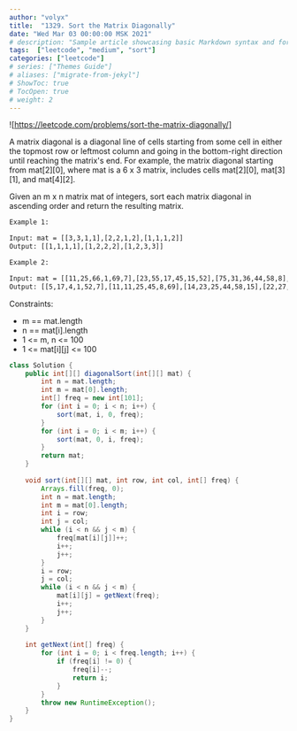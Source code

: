 ```yaml
---
author: "volyx"
title:  "1329. Sort the Matrix Diagonally"
date: "Wed Mar 03 00:00:00 MSK 2021"
# description: "Sample article showcasing basic Markdown syntax and formatting for HTML elements."
tags:  ["leetcode", "medium", "sort"]
categories: ["leetcode"]
# series: ["Themes Guide"]
# aliases: ["migrate-from-jekyl"]
# ShowToc: true
# TocOpen: true
# weight: 2
---
```


![https://leetcode.com/problems/sort-the-matrix-diagonally/]

A matrix diagonal is a diagonal line of cells starting from some cell in either the topmost row or leftmost column and going in the bottom-right direction until reaching the matrix's end. For example, the matrix diagonal starting from mat[2][0], where mat is a 6 x 3 matrix, includes cells mat[2][0], mat[3][1], and mat[4][2].

Given an m x n matrix mat of integers, sort each matrix diagonal in ascending order and return the resulting matrix.

```txt
Example 1:

Input: mat = [[3,3,1,1],[2,2,1,2],[1,1,1,2]]
Output: [[1,1,1,1],[1,2,2,2],[1,2,3,3]]

Example 2:

Input: mat = [[11,25,66,1,69,7],[23,55,17,45,15,52],[75,31,36,44,58,8],[22,27,33,25,68,4],[84,28,14,11,5,50]]
Output: [[5,17,4,1,52,7],[11,11,25,45,8,69],[14,23,25,44,58,15],[22,27,31,36,50,66],[84,28,75,33,55,68]]
```

Constraints:

- m == mat.length
- n == mat[i].length
- 1 <= m, n <= 100
- 1 <= mat[i][j] <= 100

```java
class Solution {
    public int[][] diagonalSort(int[][] mat) {
        int n = mat.length;
        int m = mat[0].length;
        int[] freq = new int[101];
        for (int i = 0; i < n; i++) {
            sort(mat, i, 0, freq);
        }
        for (int i = 0; i < m; i++) {
            sort(mat, 0, i, freq);
        }
        return mat;
    }
    
    void sort(int[][] mat, int row, int col, int[] freq) {
        Arrays.fill(freq, 0);
        int n = mat.length;
        int m = mat[0].length;
        int i = row;
        int j = col;
        while (i < n && j < m) {
            freq[mat[i][j]]++;
            i++;
            j++;
        }
        i = row;
        j = col;
        while (i < n && j < m) {
            mat[i][j] = getNext(freq);
            i++;
            j++;
        }
    }
    
    int getNext(int[] freq) {
        for (int i = 0; i < freq.length; i++) {
            if (freq[i] != 0) {
                freq[i]--;
                return i;
            }
        }
        throw new RuntimeException();
    }
}
